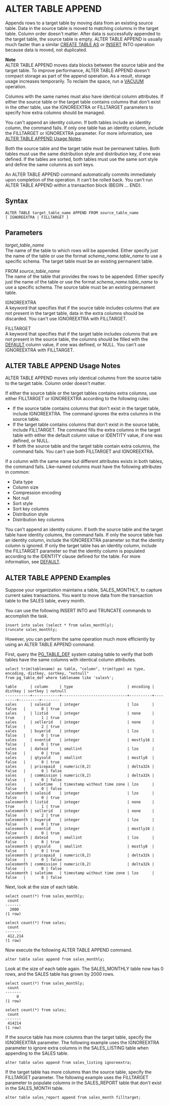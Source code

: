 # ALTER TABLE APPEND<a name="r_ALTER_TABLE_APPEND"></a>

Appends rows to a target table by moving data from an existing source table\. Data in the source table is moved to matching columns in the target table\. Column order doesn't matter\. After data is successfully appended to the target table, the source table is empty\. ALTER TABLE APPEND is usually much faster than a similar [CREATE TABLE AS](r_CREATE_TABLE_AS.md) or [INSERT](r_INSERT_30.md) INTO operation because data is moved, not duplicated\. 

**Note**  
ALTER TABLE APPEND moves data blocks between the source table and the target table\. To improve performance, ALTER TABLE APPEND doesn't compact storage as part of the append operation\. As a result, storage usage increases temporarily\. To reclaim the space, run a [VACUUM](r_VACUUM_command.md) operation\.

Columns with the same names must also have identical column attributes\. If either the source table or the target table contains columns that don't exist in the other table, use the IGNOREEXTRA or FILLTARGET parameters to specify how extra columns should be managed\. 

You can't append an identity column\. If both tables include an identity column, the command fails\. If only one table has an identity column, include the FILLTARGET or IGNOREXTRA parameter\. For more information, see [ALTER TABLE APPEND Usage Notes](#r_ALTER_TABLE_APPEND_usage)\.

Both the source table and the target table must be permanent tables\. Both tables must use the same distribution style and distribution key, if one was defined\. If the tables are sorted, both tables must use the same sort style and define the same columns as sort keys\.

An ALTER TABLE APPEND command automatically commits immediately upon completion of the operation\. It can't be rolled back\. You can't run ALTER TABLE APPEND within a transaction block \(BEGIN \.\.\. END\)\. 

## Syntax<a name="r_ALTER_TABLE_APPEND-synopsis"></a>

```
ALTER TABLE target_table_name APPEND FROM source_table_name 
[ IGNOREEXTRA | FILLTARGET ]
```

## Parameters<a name="r_ALTER_TABLE_APPEND-parameters"></a>

 *target\_table\_name*   
The name of the table to which rows will be appended\. Either specify just the name of the table or use the format *schema\_name\.table\_name* to use a specific schema\. The target table must be an existing permanent table\.

 FROM *source\_table\_name*   
The name of the table that provides the rows to be appended\. Either specify just the name of the table or use the format *schema\_name\.table\_name* to use a specific schema\. The source table must be an existing permanent table\.

IGNOREEXTRA   
A keyword that specifies that if the source table includes columns that are not present in the target table, data in the extra columns should be discarded\. You can't use IGNOREEXTRA with FILLTARGET\. 

FILLTARGET   
A keyword that specifies that if the target table includes columns that are not present in the source table, the columns should be filled with the [DEFAULT](r_CREATE_TABLE_NEW.md#create-table-default) column value, if one was defined, or NULL\. You can't use IGNOREEXTRA with FILLTARGET\. 

## ALTER TABLE APPEND Usage Notes<a name="r_ALTER_TABLE_APPEND_usage"></a>

ALTER TABLE APPEND moves only identical columns from the source table to the target table\. Column order doesn't matter\. 

 If either the source table or the target tables contains extra columns, use either FILLTARGET or IGNOREEXTRA according to the following rules: 
+ If the source table contains columns that don't exist in the target table, include IGNOREEXTRA\. The command ignores the extra columns in the source table\.
+ If the target table contains columns that don't exist in the source table, include FILLTARGET\. The command fills the extra columns in the target table with either the default column value or IDENTITY value, if one was defined, or NULL\.
+ If both the source table and the target table contain extra columns, the command fails\. You can't use both FILLTARGET and IGNOREEXTRA\. 

If a column with the same name but different attributes exists in both tables, the command fails\. Like\-named columns must have the following attributes in common: 
+ Data type
+ Column size
+ Compression encoding
+ Not null
+ Sort style
+ Sort key columns
+ Distribution style
+ Distribution key columns

You can't append an identity column\. If both the source table and the target table have identity columns, the command fails\. If only the source table has an identity column, include the IGNOREEXTRA parameter so that the identity column is ignored\. If only the target table has an identity column, include the FILLTARGET parameter so that the identity column is populated according to the IDENTITY clause defined for the table\. For more information, see [DEFAULT](r_CREATE_TABLE_NEW.md#create-table-default)\. 

## ALTER TABLE APPEND Examples<a name="r_ALTER_TABLE_APPEND_examples"></a>

Suppose your organization maintains a table, SALES\_MONTHLY, to capture current sales transactions\. You want to move data from the transaction table to the SALES table, every month\. 

You can use the following INSERT INTO and TRUNCATE commands to accomplish the task\. 

```
insert into sales (select * from sales_monthly);
truncate sales_monthly;
```

However, you can perform the same operation much more efficiently by using an ALTER TABLE APPEND command\. 

First, query the [PG\_TABLE\_DEF](r_PG_TABLE_DEF.md) system catalog table to verify that both tables have the same columns with identical column attributes\. 

```
select trim(tablename) as table, "column", trim(type) as type,
encoding, distkey, sortkey, "notnull" 
from pg_table_def where tablename like 'sales%';

table      | column     | type                        | encoding | distkey | sortkey | notnull
-----------+------------+-----------------------------+----------+---------+---------+--------
sales      | salesid    | integer                     | lzo      | false   |       0 | true   
sales      | listid     | integer                     | none     | true    |       1 | true   
sales      | sellerid   | integer                     | none     | false   |       2 | true   
sales      | buyerid    | integer                     | lzo      | false   |       0 | true   
sales      | eventid    | integer                     | mostly16 | false   |       0 | true   
sales      | dateid     | smallint                    | lzo      | false   |       0 | true   
sales      | qtysold    | smallint                    | mostly8  | false   |       0 | true   
sales      | pricepaid  | numeric(8,2)                | delta32k | false   |       0 | false  
sales      | commission | numeric(8,2)                | delta32k | false   |       0 | false  
sales      | saletime   | timestamp without time zone | lzo      | false   |       0 | false   
salesmonth | salesid    | integer                     | lzo      | false   |       0 | true   
salesmonth | listid     | integer                     | none     | true    |       1 | true   
salesmonth | sellerid   | integer                     | none     | false   |       2 | true   
salesmonth | buyerid    | integer                     | lzo      | false   |       0 | true   
salesmonth | eventid    | integer                     | mostly16 | false   |       0 | true   
salesmonth | dateid     | smallint                    | lzo      | false   |       0 | true   
salesmonth | qtysold    | smallint                    | mostly8  | false   |       0 | true   
salesmonth | pricepaid  | numeric(8,2)                | delta32k | false   |       0 | false  
salesmonth | commission | numeric(8,2)                | delta32k | false   |       0 | false  
salesmonth | saletime   | timestamp without time zone | lzo      | false   |       0 | false
```

Next, look at the size of each table\.

```
select count(*) from sales_monthly;
 count
-------
  2000
(1 row)

select count(*) from sales;
 count
-------
 412,214
(1 row)
```

Now execute the following ALTER TABLE APPEND command\.

```
alter table sales append from sales_monthly;         
```

Look at the size of each table again\. The SALES\_MONTHLY table now has 0 rows, and the SALES table has grown by 2000 rows\.

```
select count(*) from sales_monthly;
 count
-------
     0
(1 row)

select count(*) from sales;
 count
-------
 414214
(1 row)
```

If the source table has more columns than the target table, specify the IGNOREEXTRA parameter\. The following example uses the IGNOREEXTRA parameter to ignore extra columns in the SALES\_LISTING table when appending to the SALES table\.

```
alter table sales append from sales_listing ignoreextra;
```

If the target table has more columns than the source table, specify the FILLTARGET parameter\. The following example uses the FILLTARGET parameter to populate columns in the SALES\_REPORT table that don't exist in the SALES\_MONTH table\.

```
alter table sales_report append from sales_month filltarget;
```